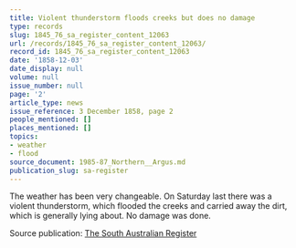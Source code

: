 ```yaml
---
title: Violent thunderstorm floods creeks but does no damage
type: records
slug: 1845_76_sa_register_content_12063
url: /records/1845_76_sa_register_content_12063/
record_id: 1845_76_sa_register_content_12063
date: '1858-12-03'
date_display: null
volume: null
issue_number: null
page: '2'
article_type: news
issue_reference: 3 December 1858, page 2
people_mentioned: []
places_mentioned: []
topics:
- weather
- flood
source_document: 1985-87_Northern__Argus.md
publication_slug: sa-register
---
```


The weather has been very changeable.  On Saturday last there was a violent thunderstorm, which flooded the creeks and carried away the dirt, which is generally lying about.  No damage was done.

Source publication: [The South Australian Register](/publications/sa-register/)
